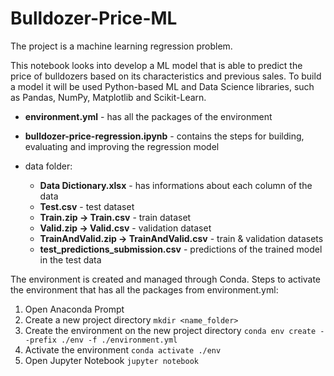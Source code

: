 # Bulldozer-Price-ML

The project is a machine learning regression problem.

This notebook looks into develop a ML model that is able to predict the price of bulldozers based on its characteristics and previous sales. To build a model it will be used Python-based ML and Data Science libraries, such as Pandas, NumPy, Matplotlib and Scikit-Learn.

* **environment.yml** - has all the packages of the environment

* **bulldozer-price-regression.ipynb** - contains the steps for building, evaluating and improving the regression model
* data folder:
  * **Data Dictionary.xlsx** - has informations about each column of the data
  * **Test.csv** - test dataset
  * **Train.zip &rarr; Train.csv** - train dataset
  * **Valid.zip &rarr; Valid.csv** - validation dataset
  * **TrainAndValid.zip &rarr; TrainAndValid.csv** - train & validation datasets
  * **test_predictions_submission.csv** - predictions of the trained model in the test data

The environment is created and managed through Conda.
Steps to activate the environment that has all the packages from environment.yml:

1. Open Anaconda Prompt
2. Create a new project directory
`mkdir <name_folder>`
3. Create the environment on the new project directory
`conda env create --prefix ./env -f ./environment.yml`
4. Activate the environment
`conda activate ./env`
5. Open Jupyter Notebook
`jupyter notebook`
